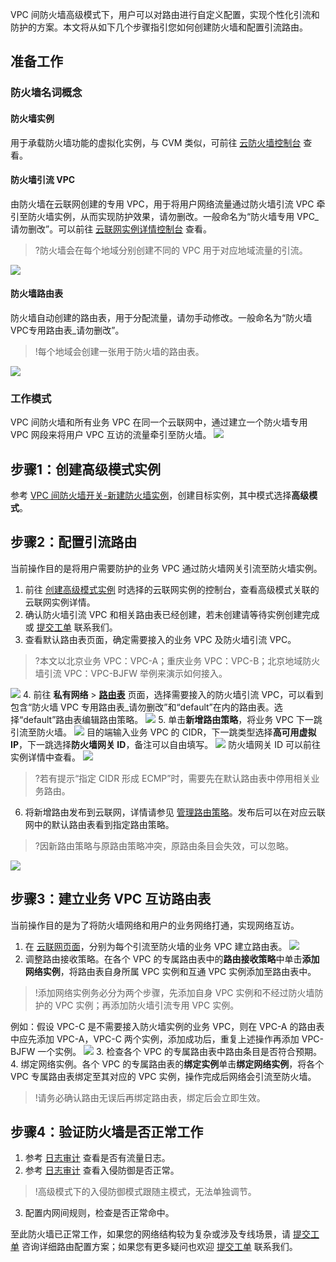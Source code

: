 VPC 间防火墙高级模式下，用户可以对路由进行自定义配置，实现个性化引流和防护的方案。本文将从如下几个步骤指引您如何创建防火墙和配置引流路由。

## 准备工作
### 防火墙名词概念
#### 防火墙实例
用于承载防火墙功能的虚拟化实例，与 CVM 类似，可前往 [云防火墙控制台](https://console.cloud.tencent.com/cfw/switch/vpc/vpc?tab=instance) 查看。
#### 防火墙引流 VPC
由防火墙在云联网创建的专用 VPC，用于将用户网络流量通过防火墙引流 VPC 牵引至防火墙实例，从而实现防护效果，请勿删改。一般命名为“防火墙专用 VPC_请勿删改”。可以前往 [云联网实例详情控制台](https://console.cloud.tencent.com/vpc/ccn) 查看。
>?防火墙会在每个地域分别创建不同的 VPC 用于对应地域流量的引流。
>
![](https://qcloudimg.tencent-cloud.cn/raw/d8064b75c356c5815e67d7ddbf200a0b.png)

#### 防火墙路由表
防火墙自动创建的路由表，用于分配流量，请勿手动修改。一般命名为“防火墙VPC专用路由表_请勿删改”。
>!每个地域会创建一张用于防火墙的路由表。
>
![](https://qcloudimg.tencent-cloud.cn/raw/5721c3764972821c6db1ad7fde1506de.png)


### 工作模式
VPC 间防火墙和所有业务 VPC 在同一个云联网中，通过建立一个防火墙专用 VPC 网段来将用户 VPC 互访的流量牵引至防火墙。
![](https://qcloudimg.tencent-cloud.cn/raw/20045df62ab191caf5ac4028815d6544.png)

## 步骤1：创建高级模式实例[](id:step1)
参考 [VPC 间防火墙开关-新建防火墙实例](https://cloud.tencent.com/document/product/1132/46930#.E6.96.B0.E5.BB.BA.E9.98.B2.E7.81.AB.E5.A2.99.E5.AE.9E.E4.BE.8B)，创建目标实例，其中模式选择**高级模式**。

## 步骤2：配置引流路由
当前操作目的是将用户需要防护的业务 VPC 通过防火墙网关引流至防火墙实例。

1. 前往 [创建高级模式实例](#step1) 时选择的云联网实例的控制台，查看高级模式关联的云联网实例详情。
2. 确认防火墙引流 VPC 和相关路由表已经创建，若未创建请等待实例创建完成或 [提交工单](https://console.cloud.tencent.com/workorder/category) 联系我们。
3. 查看默认路由表页面，确定需要接入的业务 VPC 及防火墙引流 VPC。
>?本文以北京业务 VPC：VPC-A；重庆业务 VPC：VPC-B；北京地域防火墙引流 VPC：VPC-BJFW 举例来演示如何接入。
>
![](https://qcloudimg.tencent-cloud.cn/raw/531b51b6f93e3ca9c6e37ab46669f3f0.png)
4. 前往 **私有网络** > **[路由表](https://console.cloud.tencent.com/vpc/route?rid=1)** 页面，选择需要接入的防火墙引流 VPC，可以看到包含“防火墙 VPC 专用路由表_请勿删改”和“default”在内的路由表。选择“default”路由表编辑路由策略。
![](https://qcloudimg.tencent-cloud.cn/raw/cb8e6feaccba52a170b4da8a805cee77.png)
5. 单击**新增路由策略**，将业务 VPC 下一跳引流至防火墙。
![](https://qcloudimg.tencent-cloud.cn/raw/652b9224a864dd6f66d15802681062e7.png)
目的端输入业务 VPC 的 CIDR，下一跳类型选择**高可用虚拟 IP**，下一跳选择**防火墙网关 ID**，备注可以自由填写。
![](https://qcloudimg.tencent-cloud.cn/raw/f7192421f2ee288d52bd037f1af30c15.png)
防火墙网关 ID 可以前往实例详情中查看。
![](https://qcloudimg.tencent-cloud.cn/raw/fdafe93b9c032402ad106e33c7a85f63.png)
>?若有提示“指定 CIDR 形成 ECMP”时，需要先在默认路由表中停用相关业务路由。
>
6. 将新增路由发布到云联网，详情请参见 [管理路由策略](https://cloud.tencent.com/document/product/215/53587#.E5.8F.91.E5.B8.83.2F.E6.92.A4.E9.94.80.E8.B7.AF.E7.94.B1.E7.AD.96.E7.95.A5.E5.88.B0.E4.BA.91.E8.81.94.E7.BD.91.3Ca-id.3D.22revoke.22.3E.3C.2Fa.3E)。发布后可以在对应云联网中的默认路由表看到指定路由策略。
>?因新路由策略与原路由策略冲突，原路由条目会失效，可以忽略。
>
![](https://qcloudimg.tencent-cloud.cn/raw/b38dfb8d4a4e102e86f0c72340798297.png)

## 步骤3：建立业务 VPC 互访路由表
当前操作目的是为了将防火墙网络和用户的业务网络打通，实现网络互访。
1. 在 [云联网页面](https://console.cloud.tencent.com/vpc/ccn)，分别为每个引流至防火墙的业务 VPC 建立路由表。
![](https://qcloudimg.tencent-cloud.cn/raw/162f8b628d419b6a16ceecc0958d82a9.png)
2. 调整路由接收策略。在各个 VPC 的专属路由表中的**路由接收策略**中单击**添加网络实例**，将路由表自身所属 VPC 实例和互通 VPC 实例添加至路由表中。
>!添加网络实例务必分为两个步骤，先添加自身 VPC 实例和不经过防火墙防护的 VPC 实例；再添加防火墙引流专用 VPC 实例。
>
例如：假设 VPC-C 是不需要接入防火墙实例的业务 VPC，则在 VPC-A 的路由表中应先添加 VPC-A，VPC-C 两个实例，添加成功后，重复上述操作再添加 VPC-BJFW 一个实例。
![](https://qcloudimg.tencent-cloud.cn/raw/ac48d7119efb4b56e434d10cf08851eb.png)
3. 检查各个 VPC 的专属路由表中路由条目是否符合预期。
4. 绑定网络实例。各个 VPC 的专属路由表的**绑定实例**单击**绑定网络实例**，将各个 VPC 专属路由表绑定至其对应的 VPC 实例，操作完成后网络会引流至防火墙。
>!请务必确认路由无误后再绑定路由表，绑定后会立即生效。
>

## 步骤4：验证防火墙是否正常工作
1. 参考 [日志审计](https://cloud.tencent.com/document/product/1132/45858#.E6.9F.A5.E7.9C.8B.E6.B5.81.E9.87.8F.E6.97.A5.E5.BF.97) 查看是否有流量日志。
2. 参考 [日志审计](https://cloud.tencent.com/document/product/1132/45858#.E6.9F.A5.E7.9C.8B.E5.85.A5.E4.BE.B5.E9.98.B2.E5.BE.A1.E6.97.A5.E5.BF.97) 查看入侵防御是否正常。
>!高级模式下的入侵防御模式跟随主模式，无法单独调节。
>
3. 配置内网间规则，检查是否正常命中。

至此防火墙已正常工作，如果您的网络结构较为复杂或涉及专线场景，请  [提交工单](https://console.cloud.tencent.com/workorder/category)  咨询详细路由配置方案；如果您有更多疑问也欢迎  [提交工单](https://console.cloud.tencent.com/workorder/category) 联系我们。
